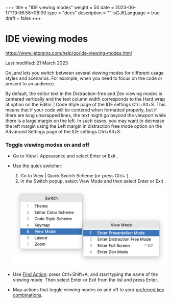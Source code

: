 +++
title = "IDE viewing modes"
weight = 50
date = 2023-06-17T19:06:58+08:00
type = "docs"
description = ""
isCJKLanguage = true
draft = false
+++
# IDE viewing modes﻿

https://www.jetbrains.com/help/go/ide-viewing-modes.html

Last modified: 21 March 2023

GoLand lets you switch between several viewing modes for different usage styles and scenarios. For example, when you need to focus on the code or present to an audience.



By default, the editor text in the Distraction-free and Zen viewing modes is centered vertically and the text column width corresponds to the Hard wrap at option on the Editor | Code Style page of the IDE settings Ctrl+Alt+S. This means that if your code will be centered when formatted properly, but if there are long unwrapped lines, the text might go beyond the viewport while there is a large margin on the left. In such cases, you may want to decrease the left margin using the Left margin in distraction free mode option on the Advanced Settings page of the IDE settings Ctrl+Alt+S.

### Toggle viewing modes on and off﻿

- Go to View | Appearance and select Enter <viewing mode> or Exit <viewing mode>.

- Use the quick switcher:

  1. Go to View | Quick Switch Scheme (or press Ctrl+`).
  2. In the Switch popup, select View Mode and then select Enter <viewing mode> or Exit <viewing mode>.

  ![Quick switcher for viewing modes](IDEViewingModes_img/ide-viewing-modes-quick-swticher.png)

- Use [Find Action](https://www.jetbrains.com/help/go/searching-everywhere.html): press Ctrl+Shift+A, and start typing the name of the viewing mode. Then select Enter <viewing mode> or Exit <viewing mode> from the list and press Enter.

- Map actions that toggle viewing modes on and off to your [preferred key combinations](https://www.jetbrains.com/help/go/configuring-keyboard-and-mouse-shortcuts.html).